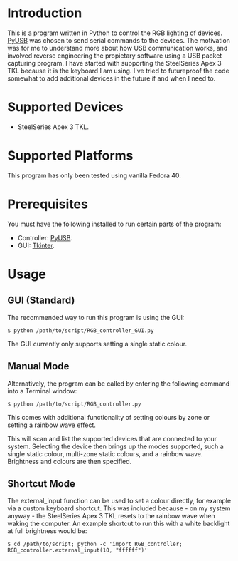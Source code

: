 # Introduction
This is a program written in Python to control the RGB lighting of devices.
[PyUSB](https://github.com/pyusb/pyusb) was chosen to send serial commands to the devices.
The motivation was for me to understand more about how USB communication works, and involved reverse engineering the propietary software using a USB packet capturing program.
I have started with supporting the SteelSeries Apex 3 TKL because it is the keyboard I am using. I've tried to futureproof the code somewhat to add additional devices in the future if and when I need to.

# Supported Devices
* SteelSeries Apex 3 TKL.

# Supported Platforms
This program has only been tested using vanilla Fedora 40.

# Prerequisites
You must have the following installed to run certain parts of the program:
* Controller: [PyUSB](https://github.com/pyusb/pyusb).
* GUI: [Tkinter](https://docs.python.org/3/library/tkinter.html).

# Usage
## GUI (Standard)
The recommended way to run this program is using the GUI:
```
$ python /path/to/script/RGB_controller_GUI.py
```
The GUI currently only supports setting a single static colour.

## Manual Mode
Alternatively, the program can be called by entering the following command into a Terminal window:
```
$ python /path/to/script/RGB_controller.py
```
This comes with additional functionality of setting colours by zone or setting a rainbow wave effect.


This will scan and list the supported devices that are connected to your system.
Selecting the device then brings up the modes supported, such a single static colour, multi-zone static colours, and a rainbow wave.
Brightness and colours are then specified.

## Shortcut Mode
The external_input function can be used to set a colour directly, for example via a custom keyboard shortcut. This was included because - on my system anyway - the SteelSeries Apex 3 TKL resets to the rainbow wave when waking the computer. An example shortcut to run this with a white backlight at full brightness would be:
```
$ cd /path/to/script; python -c 'import RGB_controller; RGB_controller.external_input(10, "ffffff")'
```
